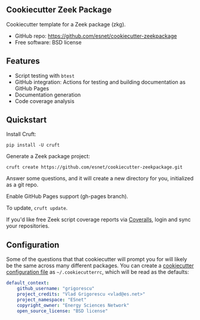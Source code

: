 Cookiecutter Zeek Package
-------------------------

Cookiecutter template for a Zeek package (zkg).

* GitHub repo: https://github.com/esnet/cookiecutter-zeekpackage
* Free software: BSD license

Features
--------

* Script testing with ``btest``
* GitHub integration: Actions for testing and building documentation as GitHub Pages
* Documentation generation
* Code coverage analysis

Quickstart
----------

Install Cruft:

    pip install -U cruft

Generate a Zeek package project:

    cruft create https://github.com/esnet/cookiecutter-zeekpackage.git

Answer some questions, and it will create a new directory for you, initialized as a git repo.

Enable GitHub Pages support (gh-pages branch).

To update, `cruft update`.

If you'd like free Zeek script coverage reports via [Coveralls](https://coveralls.io), login and sync your repositories.

Configuration
-------------

Some of the questions that that cookiecutter will prompt you for will likely be the same across many different packages. You can create a [cookiecutter configuration file](https://cookiecutter.readthedocs.io/en/1.7.2/advanced/user_config.html) as `~/.cookiecutterrc`, which will be read as the defaults:

``` yaml
default_context:
    github_username: "grigorescu"
    project_credits: "Vlad Grigorescu <vlad@es.net>"
    project_namespace: "ESnet"
    copyright_owner: "Energy Sciences Network"
    open_source_license: "BSD license"
```
